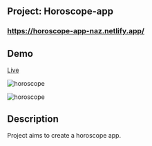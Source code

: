 ## Project: Horoscope-app
### https://horoscope-app-naz.netlify.app/
## Demo
[Live](https://horoscope-app-naz.netlify.app/)

<img src="./horoscope-app.gif" alt="horoscope">

![horoscope](./horoscope-app.gif)
## Description
Project aims to create a horoscope app.
